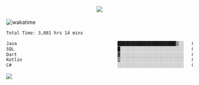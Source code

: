 <h1 align="center">
  <img src="https://readme-typing-svg.herokuapp.com/?font=Righteous&size=35&center=true&vCenter=true&width=500&height=70&duration=4000&lines=Hi!+%F0%9F%91%8B+I%27m+Ali%20Osman!;" />
</h1>


![wakatime](https://wakatime.com/share/@aliosmanoktar/3a8ffe71-6da4-4964-913b-2f09afbe53bf.svg?cache=none)
<!--START_SECTION:waka-->

```txt
Total Time: 3,081 hrs 14 mins

Java                                      ██████████████████████▒░░   89.26 %
SQL                                       █░░░░░░░░░░░░░░░░░░░░░░░░   04.31 %
Dart                                      ▓░░░░░░░░░░░░░░░░░░░░░░░░   02.25 %
Kotlin                                    ▒░░░░░░░░░░░░░░░░░░░░░░░░   00.72 %
C#                                        ░░░░░░░░░░░░░░░░░░░░░░░░░   00.66 %
```

<!--END_SECTION:waka-->

<img src="https://profile-counter.glitch.me/aliosmanoktar/count.svg" />

